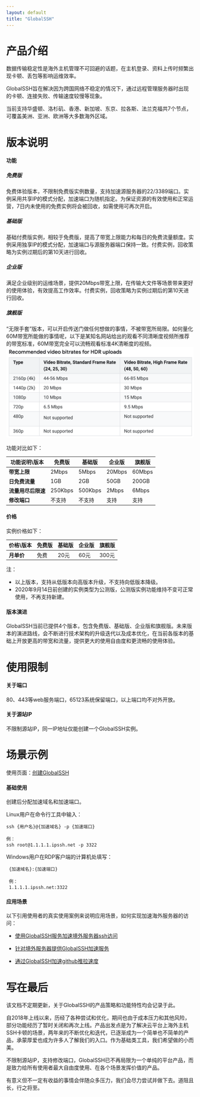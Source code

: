 ```yaml
---
layout: default
title: "GlobalSSH"
---
```


# 产品介绍
数据传输稳定性是海外主机管理不可回避的话题，在主机登录、资料上传时频繁出现卡顿、丢包等影响运维效率。

GlobalSSH旨在解决因为跨国网络不稳定的情况下，通过远程管理服务器时出现的卡顿、连接失败、传输速度较慢等现象。

当前支持华盛顿、洛杉矶、香港、新加坡、东京、拉各斯、法兰克福共7个节点，可覆盖美洲、亚洲、欧洲等大多数海外区域。



# 版本说明

#### 功能

##### 免费版

免费体验版本，不限制免费版实例数量，支持加速源服务器的22/3389端口。实例采用共享IP的模式分配，加速端口为随机指定。为保证资源的有效使用和正常运营，7日内未使用的免费实例将会被回收，如需使用可再次开启。

##### 基础版

基础付费版实例，相较于免费版，提高了带宽上限能力和每日的免费流量额度。实例采用独享IP的模式分配，加速端口与源服务器端口保持一致。付费实例，回收策略为实例过期后的第10天进行回收。

##### 企业版

满足企业级别的运维场景，提供20Mbps带宽上限，在传输大文件等场景带来更好的使用体验，有效提高工作效率。付费实例，回收策略为实例过期后的第10天进行回收。

##### 旗舰版

“无限手套”版本，可以开启传送门做任何想做的事情，不被带宽所局限。如何量化60M带宽所能做的事情呢，以下是某知名网站给出的观看不同清晰度视频所推荐的带宽标准，60M带宽完全可以流畅观看标准4K清晰度的视频。
![](/images/globalssh01.png)


功能对比如下：

| 功能说明\版本      | 免费版  | 基础版  | 企业版 | 旗舰版 |
| ------------------ | ------- | ------- | ------ | ------ |
| **带宽上限**       | 2Mbps   | 5Mbps   | 20Mbps | 60Mbps |
| **日免费流量**     | 1GB     | 2GB     | 50GB   | 200GB  |
| **流量用尽后限速** | 250Kbps | 500Kbps | 2Mbps  | 6Mbps  |
| **修改端口**       | 不支持  | 不支持  | 支持   | 支持   |

#### 价格

实例价格如下：

| 价格\版本  | 免费版 | 基础版 | 企业版 | 旗舰版 |
| ---------- | ------ | ------ | ------ | ------ |
| **月单价** | 免费   | 20元   | 60元   | 300元  |

注：
- 以上版本，支持从低版本向高版本升级，不支持向低版本降级。
- 2020年9月14日前创建的实例类型为公测版，公测版实例功能维持不变可正常使用，不再支持新建。

#### 版本演进

GlobalSSH当前已提供4个版本，包含免费版、基础版、企业版和旗舰版。未来版本的演进路线，会不断进行技术架构的升级迭代以及成本优化，在当前各版本的基础上开放更高的带宽和流量，提供更大的使用自由度和更流畅的使用体验。

# 使用限制

#### 关于端口

80、443等web服务端口，65123系统保留端口，以上端口均不对外开放。

#### 关于源站IP

不限制源站IP，同一IP地址仅能创建一个GlobalSSH实例。



# 场景示例

使用页面：[创建GlobalSSH](https://console.ucloud.cn/upathx/globalssh) 

#### 基础使用

创建后分配加速域名和加速端口。

Linux用户在命令行工具中输入：

```
ssh {用户名}@{加速域名} -p {加速端口}

例：
ssh root@1.1.1.1.ipssh.net -p 3322
```

Windows用户在RDP客户端的计算机处填写：

```
 {加速域名}:{加速端口}
 
 例：
 1.1.1.1.ipssh.net:3322
```

#### 应用场景

以下引用使用者的真实使用案例来说明应用场景，如何实现加速海外服务器的访问：

-  [使用GlobalSSH服务加速境外服务器ssh访问](https://blog.lgf.im/2020/use-ucloud-globalssh-to-speedup-server-ssh.html)

-  [针对境外服务器提供GlobalSSH加速服务](https://51.ruyo.net/15773.html)

-  [通过GlobalSSH加速github推拉速度](https://mozz.in/github/2020/08/16/ucloud-globalssh.html)



# 写在最后

该文档不定期更新，关于GlobalSSH的产品策略和功能特性均会记录于此。

自2018年上线以来，历经了各种尝试和优化，期间也由于成本压力和其他风险，部分功能经历了暂时关闭和再次上线。产品出发点是为了解决云平台上海外主机SSH卡顿的场景，两年来的不断优化和迭代，已逐渐成为一个简单也不简单的产品，承蒙厚爱也成为许多人了解我们的入口。作为基础类工具，我们希望做的小而美。

不限制源站IP，支持修改端口，GlobalSSH已不再局限为一个单纯的平台产品，而是致力给所有使用者最大自由度使用、在各个场景发挥价值的产品。

有意义但不一定有收益的事情会伴随众多压力，我们会尽力尝试并做下去。道阻且长，行之将至。
